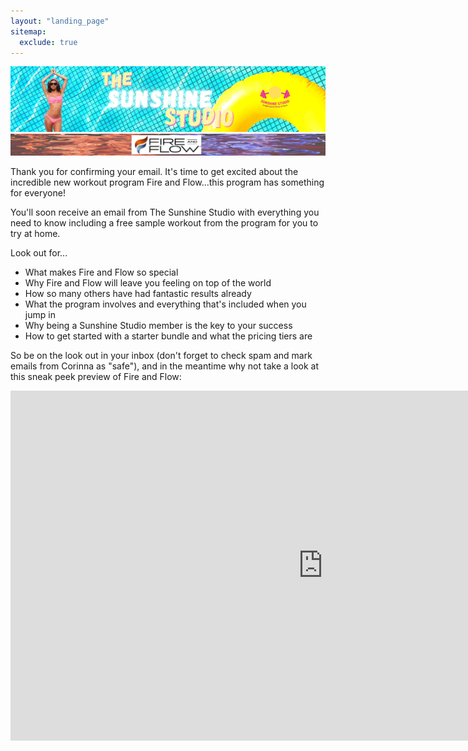 ```yaml
---
layout: "landing_page"
sitemap:
  exclude: true  
---
```

![sunshinestudiohero](/i/sunshinestudio/landingpages/sunshinestudio.png)
![sunshinestudiohero](/i/sunshinestudio/landingpages/fireflow.png)

Thank you for confirming your email. It's time to get excited about the incredible new workout program Fire and Flow...this program has something for everyone!

You'll soon receive an email from The Sunshine Studio with everything you need to know including a free sample workout from the program for you to try at home.

Look out for...

- What makes Fire and Flow so special
- Why Fire and Flow will leave you feeling on top of the world
- How so many others have had fantastic results already
- What the program involves and everything that's included when you jump in
- Why being a Sunshine Studio member is the key to your success
- How to get started with a starter bundle and what the pricing tiers are

So be on the look out in your inbox (don't forget to check spam and mark emails from Corinna as "safe"), and in the meantime why not take a look at this sneak peek preview of Fire and Flow:

<iframe width="1000" height="560" src="https://player.vimeo.com/video/663517275" frameborder="0" allow="autoplay; fullscreen; picture-in-picture" allowfullscreen></iframe>
